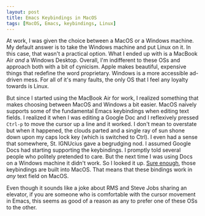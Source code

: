 ```yaml
---
layout: post
title: Emacs Keybindings in MacOS
tags: [MacOS, Emacs, keybindings, Linux]
---
```

At work, I was given the choice between a MacOS or a Windows machine. My default answer is to take the Windows machine and put Linux on it. In this case, that wasn't a practical option. What I ended up with is a MacBook Air *and* a Windows Desktop. Overall, I'm indifferent to these OSs and approach both with a bit of cynicism. Apple makes beautiful, expensive things that redefine the word proprietary. Windows is a more accessible ad-driven mess. For all of it's many faults, the only OS that I feel any loyalty towards is Linux.

But since I started using the MacBook Air for work, I realized something that makes choosing between MacOS and Windows a bit easier. MacOS naively supports some of the fundamental Emacs keybindings when editing text fields. I realized it when I was editing a Google Doc and I reflexively pressed `Ctrl-p` to move the cursor up a line and it worked. I don't mean to overstate but when it happened, the clouds parted and a single ray of sun shone down upon my caps lock key (which is switched to Ctrl). I even had a sense that somewhere, St. IGNUcius gave a begrudging nod. I assumed Google Docs had starting supporting the keybindings. I promptly told several people who politely pretended to care. But the next time I was using Docs on a Windows machine it didn't work. So I looked it up. [Sure enough](https://jblevins.org/log/kbd), those keybindings are built into MacOS. That means that these bindings work in *any* text field on MacOS.

Even though it sounds like a joke about RMS and Steve Jobs sharing an elevator, if you are someone who is comfortable with the cursor movement in Emacs, this seems as good of a reason as any to prefer one of these OSs to the other.